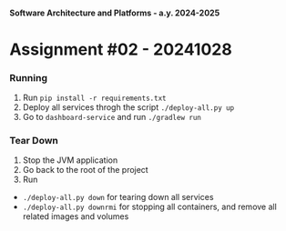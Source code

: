 #### Software Architecture and Platforms - a.y. 2024-2025
 # Assignment #02 - 20241028 

### Running

1. Run `pip install -r requirements.txt`
2. Deploy all services throgh the script `./deploy-all.py up`
3. Go to `dashboard-service` and run `./gradlew run`


### Tear Down
1. Stop the JVM application
2. Go back to the root of the project
3. Run
  - `./deploy-all.py down` for tearing down all services
  - `./deploy-all.py downrmi` for stopping all containers, and remove all related images and volumes

